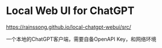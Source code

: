 # Local Web UI for ChatGPT

https://rainssong.github.io/local-chatgpt-webui/src/

一个本地的ChatGPT客户端，需要自备OpenAPI Key，和网络环境
